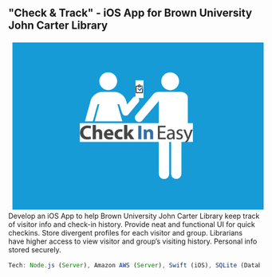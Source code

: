 ##  "Check & Track" - iOS App for Brown University John Carter Library

<a href=""><img src="img/logo.png" align="left" hspace="8" vspace="4"></a>

Develop an iOS App to help Brown University John Carter Library keep track of visitor info and check-in history. Provide neat and functional UI for quick checkins. Store divergent profiles for each visitor and group. Librarians have higher access to view visitor and group’s visiting history. Personal info stored securely.


```js
Tech: Node.js (Server), Amazon AWS (Server), Swift (iOS), SQLite (Database)
